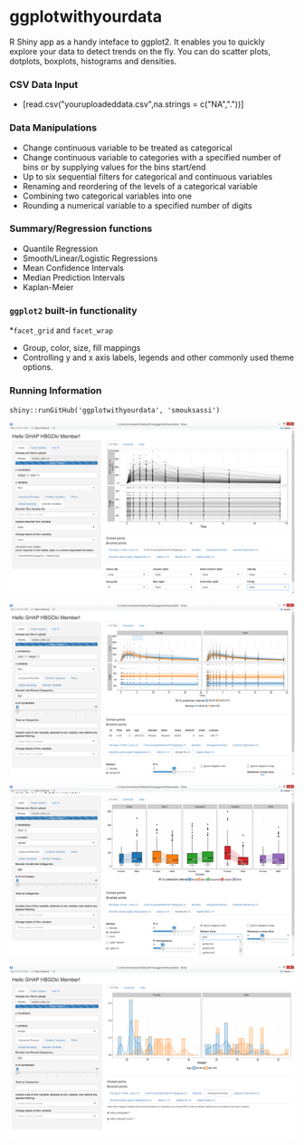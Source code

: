 ggplotwithyourdata
========
R Shiny app as a handy inteface to ggplot2. It enables you to quickly explore your data to detect trends on the fly. You can do scatter plots, dotplots, boxplots, histograms and densities.

### CSV Data Input 
* [read.csv("youruploadeddata.csv",na.strings = c("NA","."))]

### Data Manipulations 
* Change continuous variable to be treated as categorical 
* Change continuous variable to categories with a specified number of bins or by supplying values for the bins start/end
* Up to six sequential filters for categorical and continuous variables
* Renaming and reordering of the levels of a categorical variable
* Combining two categorical variables into one
* Rounding a numerical variable to a specified number of digits

### Summary/Regression functions 
* Quantile Regression 
* Smooth/Linear/Logistic Regressions
* Mean Confidence Intervals
* Median Prediction Intervals
* Kaplan-Meier

### `ggplot2` built-in functionality
*`facet_grid` and `facet_wrap`
* Group, color, size, fill mappings
* Controlling y and x axis labels, legends and other commonly used theme options.

### Running Information
```
shiny::runGitHub('ggplotwithyourdata', 'smouksassi')
```

![Example use case 1 with the included sample_df.csv.](./snapshot.png)

![Example use case 2 with the included sample_df.csv.](./snapshot2.png)

![Example use case 3 with the included sample_df.csv.](./snapshot3.png)

![Example use case 4 with the included sample_df.csv.](./snapshot4.png)

